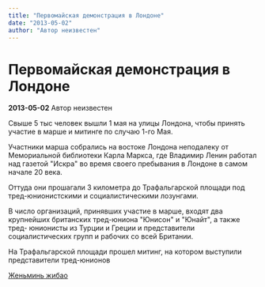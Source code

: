 ```yaml
---
title: "Первомайская демонстрация в Лондоне"
date: "2013-05-02"
author: "Автор неизвестен"
---
```


# Первомайская демонстрация в Лондоне

**2013-05-02** Автор неизвестен

Свыше 5 тыс человек вышли 1 мая на улицы Лондона, чтобы принять участие в марше и митинге по случаю 1-го Мая.

Участники марша собрались на востоке Лондона неподалеку от Мемориальной библиотеки Карла Маркса, где Владимир Ленин работал над газетой "Искра" во время своего пребывания в Лондоне в самом начале 20 века.

Оттуда они прошагали 3 километра до Трафальгарской площади под тред-юнионистскими и социалистическими лозунгами.

В число организаций, принявших участие в марше, входят два крупнейших британских тред-юниона "Юнисон" и "Юнайт", а также тред- юнионисты из Турции и Греции и представители социалистических групп и рабочих со всей Британии.

На Трафальгарской площади прошел митинг, на котором выступили представители тред-юнионов

[Женьминь жибао](http://russian.people.com.cn/31520/8229607.html)